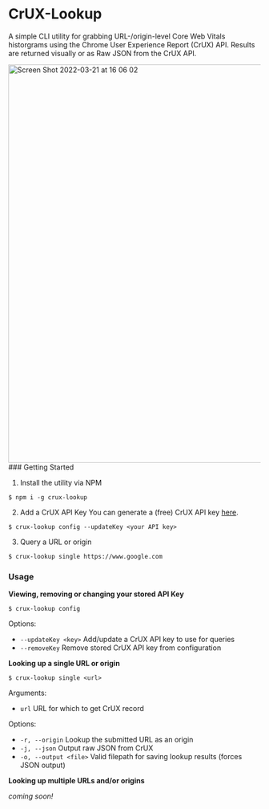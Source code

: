 # CrUX-Lookup

A simple CLI utility for grabbing URL-/origin-level Core Web Vitals historgrams using the Chrome User Experience Report (CrUX) API. Results are returned visually or as Raw JSON from the CrUX API.

<img width="794" alt="Screen Shot 2022-03-21 at 16 06 02" src="https://user-images.githubusercontent.com/16639987/159354949-9820e9e1-1627-4946-9d25-54c608c5ee78.png">
### Getting Started

1. Install the utility via NPM

```shell
$ npm i -g crux-lookup
```

2. Add a CrUX API Key
   You can generate a (free) CrUX API key [here](https://developers.google.com/web/tools/chrome-user-experience-report/api/guides/getting-started).

```shell
$ crux-lookup config --updateKey <your API key>
```

3. Query a URL or origin

```shell
$ crux-lookup single https://www.google.com
```

### Usage

**Viewing, removing or changing your stored API Key**

```shell
$ crux-lookup config
```

Options:

- `--updateKey <key>` Add/update a CrUX API key to use for queries
- `--removeKey` Remove stored CrUX API key from configuration

**Looking up a single URL or origin**

```shell
$ crux-lookup single <url>
```

Arguments:

- `url` URL for which to get CrUX record

Options:

- `-r, --origin` Lookup the submitted URL as an origin
- `-j, --json` Output raw JSON from CrUX
- `-o, --output <file>` Valid filepath for saving lookup results (forces JSON output)

**Looking up multiple URLs and/or origins**

_coming soon!_
